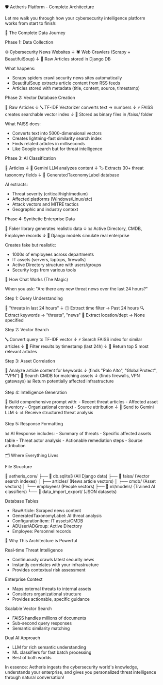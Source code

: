 🛡️ Aetheris Platform - Complete Architecture

  Let me walk you through how your cybersecurity intelligence platform works from start to finish:

  🔄 The Complete Data Journey

  Phase 1: Data Collection

  🌐 Cybersecurity News Websites
      ↓
  🕷️ Web Crawlers (Scrapy + BeautifulSoup)
      ↓
  📄 Raw Articles stored in Django DB

  What happens:
  - Scrapy spiders crawl security news sites automatically
  - BeautifulSoup extracts article content from RSS feeds
  - Articles stored with metadata (title, content, source, timestamp)

  Phase 2: Vector Database Creation

  📄 Raw Articles
      ↓
  🔤 TF-IDF Vectorizer converts text → numbers
      ↓
  ⚡ FAISS creates searchable vector index
      ↓
  💾 Stored as binary files in /faiss/ folder

  What FAISS does:
  - Converts text into 5000-dimensional vectors
  - Creates lightning-fast similarity search index
  - Finds related articles in milliseconds
  - Like Google search but for threat intelligence

  Phase 3: AI Classification

  📄 Articles
      ↓
  🧠 Gemini LLM analyzes content
      ↓
  🏷️ Extracts 30+ threat taxonomy fields
      ↓
  💾 GeneratedTaxonomyLabel database

  AI extracts:
  - Threat severity (critical/high/medium)
  - Affected platforms (Windows/Linux/etc)
  - Attack vectors and MITRE tactics
  - Geographic and industry context

  Phase 4: Synthetic Enterprise Data

  🏢 Faker library generates realistic data
      ↓
  📊 Active Directory, CMDB, Employee records
      ↓
  💾 Django models simulate real enterprise

  Creates fake but realistic:
  - 1000s of employees across departments
  - IT assets (servers, laptops, firewalls)
  - Active Directory structure with users/groups
  - Security logs from various tools

  💬 How Chat Works (The Magic)

  When you ask: "Are there any new threat news over the last 24 hours?"

  Step 1: Query Understanding

  👤 "threats in last 24 hours"
      ↓
  🕒 Extract time filter → Past 24 hours
  🔍 Extract keywords → "threats", "news"
  📍 Extract location/dept → None specified

  Step 2: Vector Search

  🔤 Convert query to TF-IDF vector
      ↓
  ⚡ Search FAISS index for similar articles
      ↓
  📅 Filter results by timestamp (last 24h)
      ↓
  📄 Return top 5 most relevant articles

  Step 3: Asset Correlation

  📄 Analyze article content for keywords
      ↓ (finds "Palo Alto", "GlobalProtect", "VPN")
  🏢 Search CMDB for matching assets
      ↓ (finds firewalls, VPN gateways)
  📊 Return potentially affected infrastructure

  Step 4: Intelligence Generation

  📝 Build comprehensive prompt with:
     - Recent threat articles
     - Affected asset inventory
     - Organizational context
     - Source attribution
      ↓
  🧠 Send to Gemini LLM
      ↓
  📊 Receive structured threat analysis

  Step 5: Response Formatting

  📊 AI Response includes:
     - Summary of threats
     - Specific affected assets table
     - Threat actor analysis
     - Actionable remediation steps
     - Source attribution

  🗂️ Where Everything Lives

  File Structure

  📁 aetheris_core/
  ├── 💾 db.sqlite3 (All Django data)
  ├── 📁 faiss/ (Vector search indexes)
  │   ├── articles/ (News article vectors)
  │   ├── cmdb/ (Asset vectors)
  │   └── employees/ (People vectors)
  ├── 📁 ml/models/ (Trained AI classifiers)
  └── 📁 data_import_export/ (JSON datasets)

  Database Tables

  - RawArticle: Scraped news content
  - GeneratedTaxonomyLabel: AI threat analysis
  - ConfigurationItem: IT assets/CMDB
  - ADUser/ADGroup: Active Directory
  - Employee: Personnel records

  🚀 Why This Architecture is Powerful

  Real-time Threat Intelligence

  - Continuously crawls latest security news
  - Instantly correlates with your infrastructure
  - Provides contextual risk assessment

  Enterprise Context

  - Maps external threats to internal assets
  - Considers organizational structure
  - Provides actionable, specific guidance

  Scalable Vector Search

  - FAISS handles millions of documents
  - Sub-second query responses
  - Semantic similarity matching

  Dual AI Approach

  - LLM for rich semantic understanding
  - ML classifiers for fast batch processing
  - Best of both worlds

  In essence: Aetheris ingests the cybersecurity world's knowledge, understands your enterprise, and gives you personalized threat intelligence through natural
  conversation!